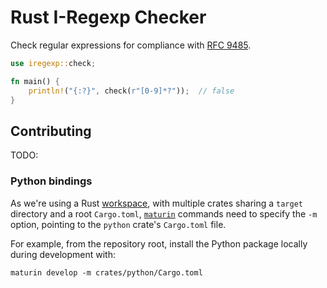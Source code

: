 # Rust I-Regexp Checker

Check regular expressions for compliance with [RFC 9485](https://datatracker.ietf.org/doc/html/rfc9485).

```rust
use iregexp::check;

fn main() {
    println!("{:?}", check(r"[0-9]*?"));  // false
}
```

## Contributing

TODO:

### Python bindings

As we're using a Rust [workspace](https://doc.rust-lang.org/cargo/reference/workspaces.html), with multiple crates sharing a `target` directory and a root `Cargo.toml`, [`maturin`](https://www.maturin.rs/) commands need to specify the `-m` option, pointing to the `python` crate's `Cargo.toml` file.

For example, from the repository root, install the Python package locally during development with:

```
maturin develop -m crates/python/Cargo.toml
```
